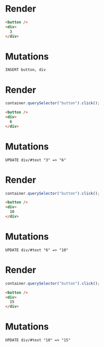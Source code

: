 # Render
```html
<button />
<div>
  3
</div>
```

# Mutations
```
INSERT button, div
```

# Render
```js
container.querySelector("button").click();
```
```html
<button />
<div>
  6
</div>
```

# Mutations
```
UPDATE div/#text "3" => "6"
```

# Render
```js
container.querySelector("button").click();
```
```html
<button />
<div>
  10
</div>
```

# Mutations
```
UPDATE div/#text "6" => "10"
```

# Render
```js
container.querySelector("button").click();
```
```html
<button />
<div>
  15
</div>
```

# Mutations
```
UPDATE div/#text "10" => "15"
```